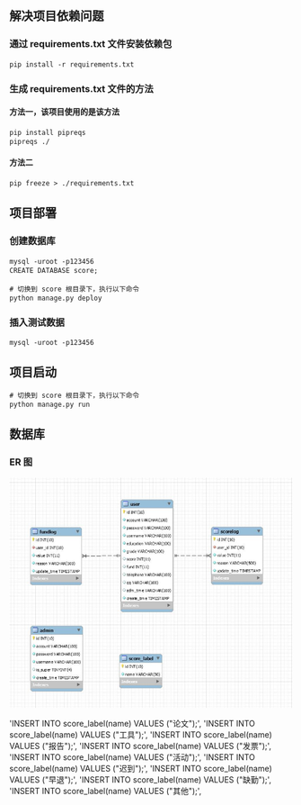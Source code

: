 ## 解决项目依赖问题
### 通过 requirements.txt 文件安装依赖包 
```
pip install -r requirements.txt
```

### 生成 requirements.txt 文件的方法
#### 方法一，该项目使用的是该方法
```
pip install pipreqs
pipreqs ./
```
#### 方法二
```
pip freeze > ./requirements.txt
```

## 项目部署

### 创建数据库
```
mysql -uroot -p123456
CREATE DATABASE score;

# 切换到 score 根目录下，执行以下命令
python manage.py deploy
```

### 插入测试数据
```
mysql -uroot -p123456

```

## 项目启动
```
# 切换到 score 根目录下，执行以下命令
python manage.py run
```



## 数据库
### ER 图
![ER图](er.jpg)


'INSERT INTO score_label(name) VALUES ("论文");',
'INSERT INTO score_label(name) VALUES ("工具");',
'INSERT INTO score_label(name) VALUES ("报告");',
'INSERT INTO score_label(name) VALUES ("发票");',
'INSERT INTO score_label(name) VALUES ("活动");',
'INSERT INTO score_label(name) VALUES ("迟到");',
'INSERT INTO score_label(name) VALUES ("早退");',
'INSERT INTO score_label(name) VALUES ("缺勤");',
'INSERT INTO score_label(name) VALUES ("其他");',
